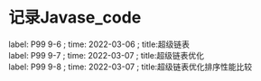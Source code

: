 # 记录Javase_code
label: P99 9-6 ; time: 2022-03-06 ; title:超级链表<br />
label: P99 9-7 ; time: 2022-03-07 ; title:超级链表优化<br />
label: P99 9-8 ; time: 2022-03-07 ; title:超级链表优化排序性能比较<br />
